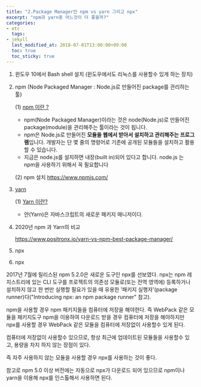 ```yaml
---
title: "2.Package Manager인 npm vs yarn 그리고 npx"
excerpt: "npm과 yarn중 어느것이 더 좋을까?"
categories:
- etc
  tags:
- jekyll
  last_modified_at: 2018-07-01T13:00:00+09:00
  toc: true
  toc_sticky: true
---
```


1. 윈도우 10에서 Bash shell 설치
   (윈도우에서도 리눅스를 사용할수 있게 하는 장치)

2. npm (Node Packaged Manager : Node.js로 만들어진 package를 관리하는 툴)

   (1) [npm 이란 ?](https://m.blog.naver.com/magnking/220961896609)

   - npm(Node Packaged Manager)이라는 것은 node(Node.js)로 만들어진 package(module)을 관리해주는 툴이라는 것이 됩니다.

   * npm은 Node.js로 만들어진 **모듈을 웹에서 받아서 설치하고 관리해주는 프로그램**입니다. 개발자는 단 몇 줄의 명령어로 기존에 공개된 모듈들을 설치하고 활용할 수 있습니다.

   - 지금은 node.js를 설치하면 내장(built in)되어 있다고 합니다. node.js 는 npm을 사용하기 위해서 꼭 필요합니다

   (2) npm 설치
   https://www.npmjs.com/

3. [yarn](https://yarnpkg.com/lang/en/)

   (1) [Yarn 이란?](https://www.vobour.com/yarn-처음-보는-자바스크립트의-새-패키지-매니저-yarn-fir)

   - 얀(Yarn)은 자바스크립트의 새로운 패키지 매니저이다.

4. 2020년 npm 과 Yarn의 비교

   https://www.positronx.io/yarn-vs-npm-best-package-manager/

5. npx

6. npx

2017년 7월에 릴리스된 npm 5.2.0은 새로운 도구인 npx를 선보였다. npx는 npm 레지스트리에 있는 CLI 도구를 프로젝트의 의존성 모듈로(또는 전역 영역에) 등록하거나 설치하지 않고 한 번만 실행할 필요가 있을 때 유용한 '패키지 실행자'(package runner)다("Introducing npx: an npm package runner" 참고).

npm을 사용할 경우 npm 패키지들을 컴퓨터에 저장을 해야한다. 즉 WebPack 같은 모듈을 패키지도구 npm을 이용하여 다운로드 받을 경우 컴퓨터에 저장을 해야하지만 npx를 사용할 경우 WebPack 같은 모듈을 컴퓨터에 저장없이 사용할수 있게 된다.

컴퓨터에 저장없이 사용할수 있으므로, 항상 최근에 업데이트된 모듈들을 사용할수 있고, 용량을 차지 하지 않는 장점이 있다.

즉 자주 사용하지 않는 모듈을 사용할 경우 npx를 사용하는 것이 좋다.

참고로 npm 5.0 이상 버전에는 자동으로 npx가 다운로드 되어 있으므로 npm이나 yarn을 이용해 npx를 인스톨해서 사용하면 된다.

